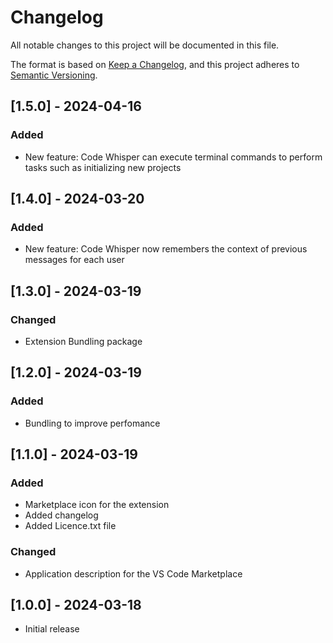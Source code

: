 # Changelog

All notable changes to this project will be documented in this file.

The format is based on [Keep a Changelog](https://keepachangelog.com/en/1.1.0/),
and this project adheres to [Semantic Versioning](https://semver.org/spec/v2.0.0.html).

## [1.5.0] - 2024-04-16

### Added

- New feature: Code Whisper can execute terminal commands to perform tasks such as initializing new projects

## [1.4.0] - 2024-03-20

### Added

- New feature: Code Whisper now remembers the context of previous messages for each user

## [1.3.0] - 2024-03-19

### Changed

- Extension Bundling package

## [1.2.0] - 2024-03-19

### Added

- Bundling to improve perfomance

## [1.1.0] - 2024-03-19

### Added

- Marketplace icon for the extension
- Added changelog
- Added Licence.txt file

### Changed

- Application description for the VS Code Marketplace

## [1.0.0] - 2024-03-18

- Initial release